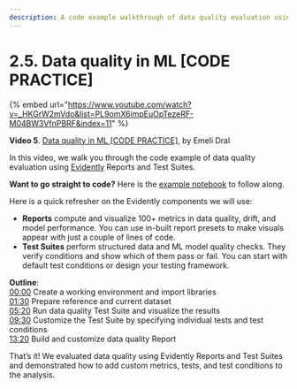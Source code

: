 ```yaml
---
description: A code example walkthrough of data quality evaluation using Evidently Reports and Test Suites.
---
```


# 2.5. Data quality in ML [CODE PRACTICE]

{% embed url="https://www.youtube.com/watch?v=_HKGrW2mVdo&list=PL9omX6impEuOpTezeRF-M04BW3VfnPBRF&index=11" %}

**Video 5**. [Data quality in ML [CODE PRACTICE]](https://www.youtube.com/watch?v=_HKGrW2mVdo&list=PL9omX6impEuOpTezeRF-M04BW3VfnPBRF&index=11), by Emeli Dral

In this video, we walk you through the code example of data quality evaluation using [Evidently](https://github.com/evidentlyai/evidently) Reports and Test Suites. 

**Want to go straight to code?** Here is the [example notebook](https://github.com/evidentlyai/ml_observability_course/blob/main/module2/data_quality.ipynb) to follow along.

Here is a quick refresher on the Evidently components we will use: 
* **Reports** compute and visualize 100+ metrics in data quality, drift, and model performance. You can use in-built report presets to make visuals appear with just a couple of lines of code. 
* **Test Suites** perform structured data and ML model quality checks. They verify conditions and show which of them pass or fail. You can start with default test conditions or design your testing framework. 

**Outline**:\
[00:00](https://www.youtube.com/watch?v=_HKGrW2mVdo&list=PL9omX6impEuOpTezeRF-M04BW3VfnPBRF&index=11&t=0s) Create a working environment and import libraries\
[01:30](https://www.youtube.com/watch?v=_HKGrW2mVdo&list=PL9omX6impEuOpTezeRF-M04BW3VfnPBRF&index=11&t=90s) Prepare reference and current dataset\
[05:20](https://www.youtube.com/watch?v=_HKGrW2mVdo&list=PL9omX6impEuOpTezeRF-M04BW3VfnPBRF&index=11&t=320s) Run data quality Test Suite and visualize the results\
[09:30](https://www.youtube.com/watch?v=_HKGrW2mVdo&list=PL9omX6impEuOpTezeRF-M04BW3VfnPBRF&index=11&t=570s) Customize the Test Suite by specifying individual tests and test conditions\
[13:20](https://www.youtube.com/watch?v=_HKGrW2mVdo&list=PL9omX6impEuOpTezeRF-M04BW3VfnPBRF&index=11&t=800s) Build and customize data quality Report

That’s it! We evaluated data quality using Evidently Reports and Test Suites and demonstrated how to add custom metrics, tests, and test conditions to the analysis.
